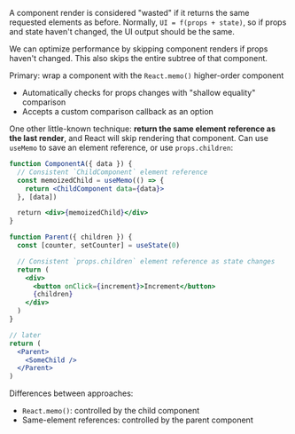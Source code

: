 A component render is considered "wasted" if it returns the same requested elements as before. Normally, `UI = f(props + state)`, so if props and state haven't changed, the UI output should be the same.

We can optimize performance by skipping component renders if props haven't changed. This also skips the entire subtree of that component.

Primary: wrap a component with the `React.memo()` higher-order component

- Automatically checks for props changes with "shallow equality" comparison
- Accepts a custom comparison callback as an option

One other little-known technique: **return the same element reference as the last render**, and React will skip rendering that component. Can use `useMemo` to save an element reference, or use `props.children`:

```jsx
function ComponentA({ data }) {
  // Consistent `ChildComponent` element reference
  const memoizedChild = useMemo(() => {
    return <ChildComponent data={data}>
  }, [data])

  return <div>{memoizedChild}</div>
}
```

```jsx
function Parent({ children }) {
  const [counter, setCounter] = useState(0)

  // Consistent `props.children` element reference as state changes
  return (
    <div>
      <button onClick={increment}>Increment</button>
      {children}
    </div>
  )
}

// later
return (
  <Parent>
    <SomeChild />
  </Parent>
)
```

Differences between approaches:

- `React.memo()`: controlled by the child component
- Same-element references: controlled by the parent component

